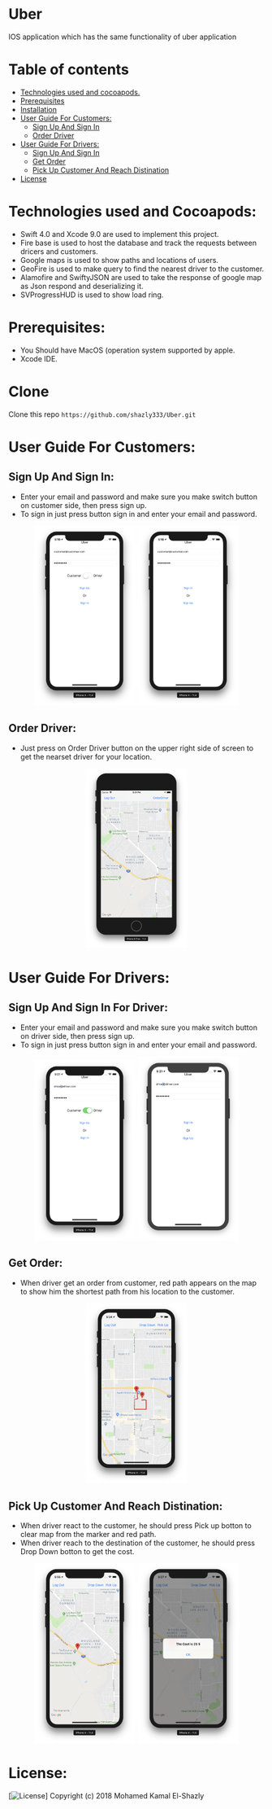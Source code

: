 # Uber
IOS application which has the same functionality of uber application

Table of contents
=================

<!--ts-->
   * [Technologies used and cocoapods.](#technologies-used-and-cocoapods)
   * [Prerequisites](#prerequisites)
   * [Installation](#clone)
   * [User Guide For Customers:](#user-guide-for-customers)
      * [Sign Up And Sign In](#sign-up-and-sign-in)
      * [Order Driver](#order-driver)
   * [User Guide For Drivers:](#user-guide-for-drivers)
      * [Sign Up And Sign In](#sign-up-and-sign-in-for-driver)
      * [Get Order](#get-order)
      * [Pick Up Customer And Reach Distination](#pick-up-customer-and-reach-distination)
   * [License](#license)
<!--te-->

Technologies used and Cocoapods:
===========

  - Swift 4.0 and Xcode 9.0 are used to implement this project.
  - Fire base is used to host the database and track the requests between dricers and customers.
  - Google maps is used to show paths and locations of users.
  - GeoFire is used to make query to find the nearest driver to the customer.
  - Alamofire and SwiftyJSON are used to take the response of google map as Json respond and deserializing it.
  - SVProgressHUD is used to show load ring.
  
Prerequisites:
=============

  - You Should have MacOS (operation system supported by apple.
  - Xcode IDE.

Clone
=====
  Clone this repo `https://github.com/shazly333/Uber.git`
  
User Guide For Customers:
=======================
  
  Sign Up And Sign In:
  -------------------
  
  - Enter your email and password and make sure you make switch button on customer side, then press sign up.
  - To sign in just press button sign in and enter your email and password.
  <p align="center">
  <img src="images/signupcustomer.png" width = "200">
    <img src="images/signincustomer.png" width = "200">
  </p>
  
  Order Driver:
  -------------
  
  - Just press on Order Driver button on the upper right side of screen to get the nearset driver for your location.
  
  <p align="center">
  <img src="images/order.png" width = "200">  </p>
  
User Guide For Drivers:
=======================

  Sign Up And Sign In For Driver:
  ------------------------------
  
  - Enter your email and password and make sure you make switch button on driver side, then press sign up.
  - To sign in just press button sign in and enter your email and password.
  <p align="center">
  <img src="images/signupdriver.png" width = "200">
    <img src="images/signindriver.png" width = "200">
  </p>
  
  Get Order:
  ---------
  - When driver get an order from customer, red path appears on the map to show him the shortest path from his location to the       customer.
  
   <p align="center">
  <img src="images/path.png" width = "200">  </p>
  
 
  Pick Up Customer And Reach Distination:
  ---------------------------------------

- When driver react to the customer, he should press Pick up botton to clear map from the marker and red path.
- When driver reach to the destination of the customer, he should press Drop Down botton to get the cost.

<p align="center">
  <img src="images/pickup.png" width = "200">
    <img src="images/cost.png" width = "200">
  </p>

License:
========

[![License](http://img.shields.io/:license-mit-blue.svg?style=flat-square)]
Copyright (c) 2018 Mohamed Kamal El-Shazly
